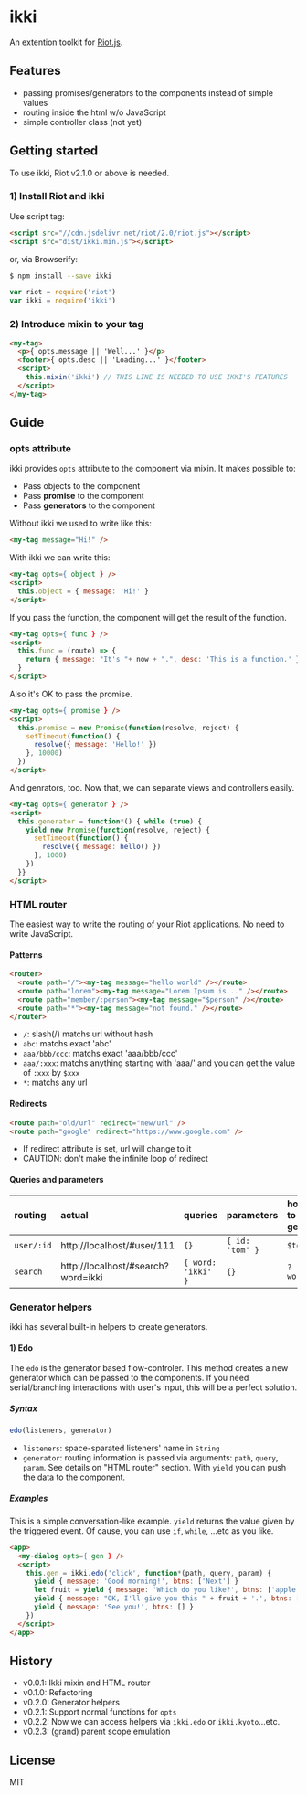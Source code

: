 # ikki

An extention toolkit for [Riot.js](https://muut.com/riotjs/).

## Features

- passing promises/generators to the components instead of simple values
- routing inside the html w/o JavaScript
- simple controller class (not yet)

## Getting started

To use ikki, Riot v2.1.0 or above is needed.

### 1) Install Riot and ikki

Use script tag:

```html
<script src="//cdn.jsdelivr.net/riot/2.0/riot.js"></script>
<script src="dist/ikki.min.js"></script>
```

or, via Browserify:

```bash
$ npm install --save ikki
```

```javascript
var riot = require('riot')
var ikki = require('ikki')
```

### 2) Introduce mixin to your tag

```html
<my-tag>
  <p>{ opts.message || 'Well...' }</p>
  <footer>{ opts.desc || 'Loading...' }</footer>
  <script>
    this.mixin('ikki') // THIS LINE IS NEEDED TO USE IKKI'S FEATURES
  </script>
</my-tag>
```

## Guide

### opts attribute

ikki provides `opts` attribute to the component via mixin. It makes possible to:
  - Pass objects to the component
  - Pass **promise** to the component
  - Pass **generators** to the component

Without ikki we used to write like this:

```html
<my-tag message="Hi!" />
```

With ikki we can write this:

```html
<my-tag opts={ object } />
<script>
  this.object = { message: 'Hi!' }
</script>
```

If you pass the function, the component will get the result of the function.

```html
<my-tag opts={ func } />
<script>
  this.func = (route) => {
    return { message: "It's "+ now + ".", desc: 'This is a function.' }
  }
</script>
```

Also it's OK to pass the promise.

```html
<my-tag opts={ promise } />
<script>
  this.promise = new Promise(function(resolve, reject) {
    setTimeout(function() {
      resolve({ message: 'Hello!' })
    }, 10000)
  })
</script>
```

And genrators, too. Now that, we can separate views and controllers easily.

```html
<my-tag opts={ generator } />
<script>
  this.generator = function*() { while (true) {
    yield new Promise(function(resolve, reject) {
      setTimeout(function() {
        resolve({ message: hello() })
      }, 1000)
    })
  }}
</script>
```

### HTML router

The easiest way to write the routing of your Riot applications. No need to write JavaScript.

#### Patterns

```html
<router>
  <route path="/"><my-tag message="hello world" /></route>
  <route path="lorem"><my-tag message="Lorem Ipsum is..." /></route>
  <route path="member/:person"><my-tag message="$person" /></route>
  <route path="*"><my-tag message="not found." /></route>
</router>
```

- `/`: slash(/) matchs url without hash
- `abc`: matchs exact 'abc'
- `aaa/bbb/ccc`: matchs exact 'aaa/bbb/ccc'
- `aaa/:xxx`: matchs anything starting with 'aaa/' and you can get the value of `:xxx` by `$xxx`
- `*`: matchs any url

#### Redirects

```html
<route path="old/url" redirect="new/url" />
<route path="google" redirect="https://www.google.com" />
```

- If redirect attribute is set, url will change to it
- CAUTION: don't make the infinite loop of redirect

#### Queries and parameters

routing | actual | queries | parameters | how to get
:--- | :--- | :--- | :--- | :--
`user/:id` | http://localhost/#user/111 | `{}` | `{ id: 'tom' }` | `$tom`
`search` | http://localhost/#search?word=ikki | `{ word: 'ikki' }` | `{}` | `?word`

### Generator helpers

ikki has several built-in helpers to create generators.

#### 1) Edo

The `edo` is the generator based flow-controler. This method creates a new generator which can be passed to the components. If you need serial/branching interactions with user's input, this will be a perfect solution.


##### Syntax

```javascript
edo(listeners, generator)
```

- `listeners`: space-sparated listeners' name in `String`
- `generator`: routing information is passed via arguments: `path`, `query`, `param`. See details on "HTML router" section. With `yield` you can push the data to the component.

##### Examples

This is a simple conversation-like example. `yield` returns the value given by the triggered event. Of cause, you can use `if`, `while`, ...etc as you like.

```html
<app>
  <my-dialog opts={ gen } />
  <script>
    this.gen = ikki.edo('click', function*(path, query, param) {
      yield { message: 'Good morning!', btns: ['Next'] }
      let fruit = yield { message: 'Which do you like?', btns: ['apple', 'banana'] }
      yield { message: "OK, I'll give you this " + fruit + '.', btns: ['Thanks'] }
      yield { message: 'See you!', btns: [] }
    })
  </script>
</app>
```

## History

- v0.0.1: Ikki mixin and HTML router
- v0.1.0: Refactoring
- v0.2.0: Generator helpers
- v0.2.1: Support normal functions for `opts`
- v0.2.2: Now we can access helpers via `ikki.edo` or `ikki.kyoto`...etc.
- v0.2.3: (grand) parent scope emulation

## License

MIT
